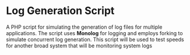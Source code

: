 # Log Generation Script

A PHP script for simulating the generation of log files for multiple applications. The script uses **Monolog** for logging and employs forking to simulate concurrent log generation. This script will be used to test speeds for another broad system that will be monitoring system logs

